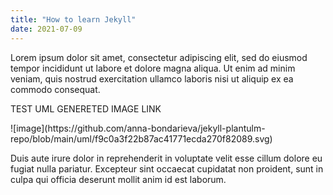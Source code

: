 ```yaml
---
title: "How to learn Jekyll"
date: 2021-07-09
---
```

Lorem ipsum dolor sit amet, consectetur adipiscing elit, sed do eiusmod tempor incididunt ut labore et dolore magna aliqua. Ut enim ad minim veniam, quis nostrud exercitation ullamco laboris nisi ut aliquip ex ea commodo consequat.

TEST UML GENERETED IMAGE LINK
<p>
![image](https://github.com/anna-bondarieva/jekyll-plantulm-repo/blob/main/uml/f9c0a3f22b87ac41771ecda270f82089.svg)
</p>

Duis aute irure dolor in reprehenderit in voluptate velit esse cillum dolore eu fugiat nulla pariatur. Excepteur sint occaecat cupidatat non proident, sunt in culpa qui officia deserunt mollit anim id est laborum.
